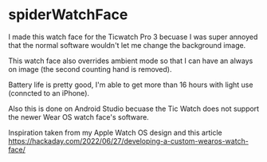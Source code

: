 # spiderWatchFace

I made this watch face for the Ticwatch Pro 3 becuase I was super annoyed that the normal software wouldn't let me change the background image.

This watch face also overrides ambient mode so that I can have an always on image (the second counting hand is removed).

Battery life is pretty good, I'm able to get more than 16 hours with light use (conncted to an iPhone).

Also this is done on Android Studio becuase the Tic Watch does not support the newer Wear OS watch face's software.

Inspiration taken from my Apple Watch OS design and this article https://hackaday.com/2022/06/27/developing-a-custom-wearos-watch-face/
